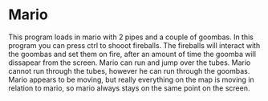 # Mario
This program loads in mario with 2 pipes and a couple of goombas. In this program you can press ctrl to shooot fireballs. The fireballs will interact with the goombas and set them on fire, after an amount of time the goomba will dissapear  from the screen.
Mario can run and jump over the tubes. Mario cannot run through the tubes, however he can run through the goombas.
Mario appears to be moving, but really everything on the map is moving in relation to mario, so mario always stays on the same point on the screen.

